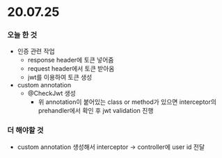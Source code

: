 # 20.07.25

### 오늘 한 것

- 인증 관련 작업
  - response header에 토큰 넣어줌
  - request header에서 토큰 받아옴
  - jwt를 이용하여 토큰 생성
- custom annotation
  - @CheckJwt 생성
    - 위 annotation이 붙어있는 class or method가 있으면 interceptor의 prehandler에서 확인 후 jwt validation 진행

### 더 해야할 것

- custom annotation 생성해서 interceptor -> controller에 user id 전달



